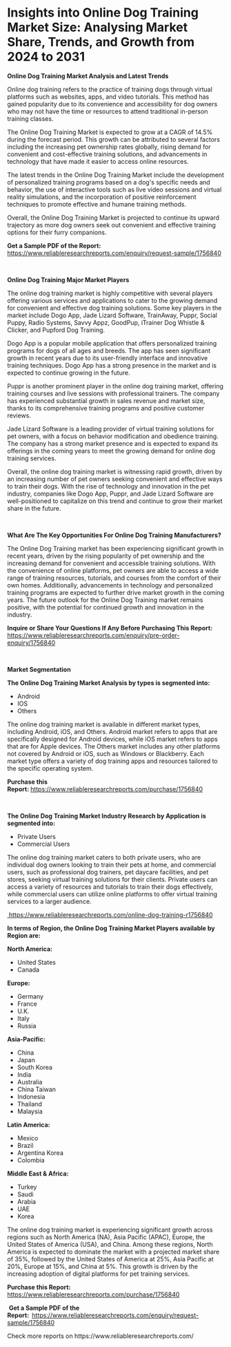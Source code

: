 <p><h1>Insights into Online Dog Training Market Size: Analysing Market Share, Trends, and Growth from 2024 to 2031</h1></p><p><strong>Online Dog Training Market Analysis and Latest Trends</strong></p>
<p><p>Online dog training refers to the practice of training dogs through virtual platforms such as websites, apps, and video tutorials. This method has gained popularity due to its convenience and accessibility for dog owners who may not have the time or resources to attend traditional in-person training classes.</p><p>The Online Dog Training Market is expected to grow at a CAGR of 14.5% during the forecast period. This growth can be attributed to several factors including the increasing pet ownership rates globally, rising demand for convenient and cost-effective training solutions, and advancements in technology that have made it easier to access online resources.</p><p>The latest trends in the Online Dog Training Market include the development of personalized training programs based on a dog's specific needs and behavior, the use of interactive tools such as live video sessions and virtual reality simulations, and the incorporation of positive reinforcement techniques to promote effective and humane training methods.</p><p>Overall, the Online Dog Training Market is projected to continue its upward trajectory as more dog owners seek out convenient and effective training options for their furry companions.</p></p>
<p><strong>Get a Sample PDF of the Report:&nbsp;</strong> <a href="https://www.reliableresearchreports.com/enquiry/request-sample/1756840">https://www.reliableresearchreports.com/enquiry/request-sample/1756840</a></p>
<p>&nbsp;</p>
<p><strong>Online Dog Training Major Market Players</strong></p>
<p><p>The online dog training market is highly competitive with several players offering various services and applications to cater to the growing demand for convenient and effective dog training solutions. Some key players in the market include Dogo App, Jade Lizard Software, TrainAway, Puppr, Social Puppy, Radio Systems, Savvy Appz, GoodPup, iTrainer Dog Whistle & Clicker, and Pupford Dog Training.</p><p>Dogo App is a popular mobile application that offers personalized training programs for dogs of all ages and breeds. The app has seen significant growth in recent years due to its user-friendly interface and innovative training techniques. Dogo App has a strong presence in the market and is expected to continue growing in the future.</p><p>Puppr is another prominent player in the online dog training market, offering training courses and live sessions with professional trainers. The company has experienced substantial growth in sales revenue and market size, thanks to its comprehensive training programs and positive customer reviews.</p><p>Jade Lizard Software is a leading provider of virtual training solutions for pet owners, with a focus on behavior modification and obedience training. The company has a strong market presence and is expected to expand its offerings in the coming years to meet the growing demand for online dog training services.</p><p>Overall, the online dog training market is witnessing rapid growth, driven by an increasing number of pet owners seeking convenient and effective ways to train their dogs. With the rise of technology and innovation in the pet industry, companies like Dogo App, Puppr, and Jade Lizard Software are well-positioned to capitalize on this trend and continue to grow their market share in the future.</p></p>
<p>&nbsp;</p>
<p><strong>What Are The Key Opportunities For Online Dog Training Manufacturers?</strong></p>
<p><p>The Online Dog Training market has been experiencing significant growth in recent years, driven by the rising popularity of pet ownership and the increasing demand for convenient and accessible training solutions. With the convenience of online platforms, pet owners are able to access a wide range of training resources, tutorials, and courses from the comfort of their own homes. Additionally, advancements in technology and personalized training programs are expected to further drive market growth in the coming years. The future outlook for the Online Dog Training market remains positive, with the potential for continued growth and innovation in the industry.</p></p>
<p><strong>Inquire or Share Your Questions If Any Before Purchasing This Report:</strong> <a href="https://www.reliableresearchreports.com/enquiry/pre-order-enquiry/1756840">https://www.reliableresearchreports.com/enquiry/pre-order-enquiry/1756840</a></p>
<p>&nbsp;</p>
<p><strong>Market Segmentation</strong></p>
<p><strong>The Online Dog Training Market Analysis by types is segmented into:</strong></p>
<p><ul><li>Android</li><li>IOS</li><li>Others</li></ul></p>
<p><p>The online dog training market is available in different market types, including Android, iOS, and Others. Android market refers to apps that are specifically designed for Android devices, while iOS market refers to apps that are for Apple devices. The Others market includes any other platforms not covered by Android or iOS, such as Windows or Blackberry. Each market type offers a variety of dog training apps and resources tailored to the specific operating system.</p></p>
<p><strong>Purchase this Report:&nbsp;</strong><a href="https://www.reliableresearchreports.com/purchase/1756840">https://www.reliableresearchreports.com/purchase/1756840</a></p>
<p>&nbsp;</p>
<p><strong>The Online Dog Training Market Industry Research by Application is segmented into:</strong></p>
<p><ul><li>Private Users</li><li>Commercial Users</li></ul></p>
<p><p>The online dog training market caters to both private users, who are individual dog owners looking to train their pets at home, and commercial users, such as professional dog trainers, pet daycare facilities, and pet stores, seeking virtual training solutions for their clients. Private users can access a variety of resources and tutorials to train their dogs effectively, while commercial users can utilize online platforms to offer virtual training services to a larger audience.</p></p>
<p><a href="https://www.reliableresearchreports.com/online-dog-training-r1756840">&nbsp;https://www.reliableresearchreports.com/online-dog-training-r1756840</a></p>
<p><strong>In terms of Region, the Online Dog Training Market Players available by Region are:</strong></p>
<p>
    <p> <strong> North America: </strong>
        <ul>
            <li>United States</li>
            <li>Canada</li>
        </ul>
        </p> 
    <p> <strong> Europe: </strong>
        <ul>
            <li>Germany</li>
            <li>France</li>
            <li>U.K.</li>
            <li>Italy</li>
            <li>Russia</li>
        </ul>
        </p> 
    <p> <strong> Asia-Pacific: </strong>
        <ul>
            <li>China</li>
            <li>Japan</li>
            <li>South Korea</li>
            <li>India</li>
            <li>Australia</li>
            <li>China Taiwan</li>
            <li>Indonesia</li>
            <li>Thailand</li>
            <li>Malaysia</li>
        </ul>
        </p> 
    <p> <strong> Latin America: </strong>
        <ul>
            <li>Mexico</li>
            <li>Brazil</li>
            <li>Argentina Korea</li>
            <li>Colombia</li>
        </ul>
        </p> 
    <p> <strong> Middle East & Africa: </strong>
        <ul>
            <li>Turkey</li>
            <li>Saudi</li>
            <li>Arabia</li>
            <li>UAE</li>
            <li>Korea</li>
        </ul>
    </p>
    </p>
<p><p>The online dog training market is experiencing significant growth across regions such as North America (NA), Asia Pacific (APAC), Europe, the United States of America (USA), and China. Among these regions, North America is expected to dominate the market with a projected market share of 35%, followed by the United States of America at 25%, Asia Pacific at 20%, Europe at 15%, and China at 5%. This growth is driven by the increasing adoption of digital platforms for pet training services.</p></p>
<p><strong>Purchase this Report: </strong><a href="https://www.reliableresearchreports.com/purchase/1756840">https://www.reliableresearchreports.com/purchase/1756840</a></p>
<p>&nbsp;<strong>Get a Sample PDF of the Report:&nbsp;&nbsp;</strong><a href="https://www.reliableresearchreports.com/enquiry/request-sample/1756840">https://www.reliableresearchreports.com/enquiry/request-sample/1756840</a></p>
<p><strong></strong></p>
<p>Check more reports on https://www.reliableresearchreports.com/</p>